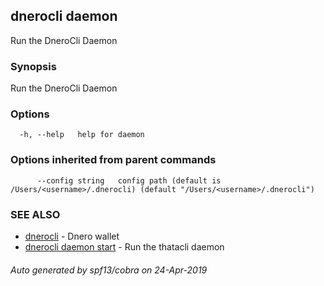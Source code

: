 ## dnerocli daemon

Run the DneroCli Daemon

### Synopsis

Run the DneroCli Daemon

### Options

```
  -h, --help   help for daemon
```

### Options inherited from parent commands

```
      --config string   config path (default is /Users/<username>/.dnerocli) (default "/Users/<username>/.dnerocli")
```

### SEE ALSO

* [dnerocli](dnerocli.md)	 - Dnero wallet
* [dnerocli daemon start](dnerocli_daemon_start.md)	 - Run the thatacli daemon

###### Auto generated by spf13/cobra on 24-Apr-2019
